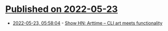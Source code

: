 # [Published on 2022-05-23](index.md)

* [2022-05-23, 05:58:04](https://news.ycombinator.com/item?id=31475739) - [Show HN: Arttime – CLI art meets functionality](https://github.com/reportaman/arttime)
